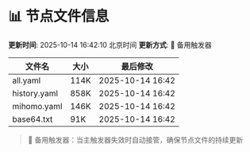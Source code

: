 # 📊 节点文件信息

**更新时间**: 2025-10-14 16:42:10 北京时间
**更新方式**: 🔄 备用触发器

| 文件名 | 大小 | 最后修改 |
|--------|------|----------|
| all.yaml | 114K | 2025-10-14 16:42 |
| history.yaml | 858K | 2025-10-14 16:42 |
| mihomo.yaml | 146K | 2025-10-14 16:42 |
| base64.txt | 91K | 2025-10-14 16:42 |

> 🔄 备用触发器：当主触发器失效时自动接管，确保节点文件的持续更新
